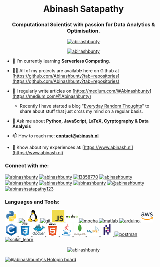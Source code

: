 <h1 align="center">Abinash Satapathy</h1>  
<h3 align="center">Computational Scientist with passion for Data Analytics & Optimisation. </h3>

<p align="center"> <a href="https://github.com/ryo-ma/github-profile-trophy"><img src="https://github-profile-trophy.vercel.app/?username=abinashbunty&theme=onedark&column=-1&,PullRequest,Repositories,Commits,Issues" alt="abinashbunty" /></a> </p>

<p align="center"> <a href="https://twitter.com/abinashbunty" target="blank"><img src="https://img.shields.io/twitter/follow/abinashbunty?logo=twitter&style=for-the-badge" alt="abinashbunty" /></a> </p>

- 🌱 I’m currently learning **Serverless Computing**.

- 👨‍💻 All of my projects are available here on Github at [https://github.com/Abinashbunty?tab=repositories](https://github.com/Abinashbunty?tab=repositories)

- 📝 I regularly write articles on [https://medium.com/@Abinashbunty](https://medium.com/@Abinashbunty)
  - Recently I have started a blog "[Everyday Random Thoughts](https://abinashbunty.blogspot.com/)" to share about stuff that just cross my mind on a regular basis.

- 💬 Ask me about **Python, JavaScript, LaTeX, Cyrptography & Data Analysis**

- 📫 How to reach me: **contact@abinash.nl**

- 📄 Know about my experiences at: [https://www.abinash.nl](https://www.abinash.nl)

<h3 align="left">Connect with me:</h3>
<p align="left">
<a href="https://twitter.com/abinashbunty" target="blank"><img align="center" src="https://raw.githubusercontent.com/rahuldkjain/github-profile-readme-generator/master/src/images/icons/Social/twitter.svg" alt="abinashbunty" height="30" width="40" /></a>
<a href="https://linkedin.com/in/abinashbunty" target="blank"><img align="center" src="https://raw.githubusercontent.com/rahuldkjain/github-profile-readme-generator/master/src/images/icons/Social/linked-in-alt.svg" alt="abinashbunty" height="30" width="40" /></a>
<a href="https://stackoverflow.com/users/13858770" target="blank"><img align="center" src="https://raw.githubusercontent.com/rahuldkjain/github-profile-readme-generator/master/src/images/icons/Social/stack-overflow.svg" alt="13858770" height="30" width="40" /></a>
<a href="https://dev.to/abinashbunty" target="blank"><img align="center" src="https://raw.githubusercontent.com/rahuldkjain/github-profile-readme-generator/master/src/images/icons/Social/devto.svg" alt="abinashbunty" height="30" width="40" /></a>
<a href="https://kaggle.com/abinashbunty" target="blank"><img align="center" src="https://raw.githubusercontent.com/rahuldkjain/github-profile-readme-generator/master/src/images/icons/Social/kaggle.svg" alt="abinashbunty" height="30" width="40" /></a>
<a href="https://fb.com/abinashbunty" target="blank"><img align="center" src="https://raw.githubusercontent.com/rahuldkjain/github-profile-readme-generator/master/src/images/icons/Social/facebook.svg" alt="abinashbunty" height="30" width="40" /></a>
<a href="https://instagram.com/abinashbunty" target="blank"><img align="center" src="https://raw.githubusercontent.com/rahuldkjain/github-profile-readme-generator/master/src/images/icons/Social/instagram.svg" alt="abinashbunty" height="30" width="40" /></a>
<a href="https://medium.com/@abinashbunty" target="blank"><img align="center" src="https://raw.githubusercontent.com/rahuldkjain/github-profile-readme-generator/master/src/images/icons/Social/medium.svg" alt="@abinashbunty" height="30" width="40" /></a>
<a href="https://www.youtube.com/c/abinashsatapathy123" target="blank"><img align="center" src="https://raw.githubusercontent.com/rahuldkjain/github-profile-readme-generator/master/src/images/icons/Social/youtube.svg" alt="abinashsatapathy123" height="30" width="40" /></a>
</p>

<h3 align="left">Languages and Tools:</h3>
<p align="left"> <a href="https://www.python.org" target="_blank" rel="noreferrer"> <img src="https://raw.githubusercontent.com/devicons/devicon/master/icons/python/python-original.svg" alt="python" width="40" height="40"/> </a> <a href="https://www.r-project.org/" target="_blank" rel="noreferrer"> <img src="https://upload.wikimedia.org/wikipedia/commons/thumb/1/1b/R_logo.svg/1280px-R_logo.svg.png" alt="r" width="40" height="40"/> </a> <a href="https://www.linux.org/" target="_blank" rel="noreferrer"> <img src="https://raw.githubusercontent.com/devicons/devicon/master/icons/linux/linux-original.svg" alt="linux" width="40" height="40"/> </a> <a href="https://git-scm.com/" target="_blank" rel="noreferrer"> <img src="https://www.vectorlogo.zone/logos/git-scm/git-scm-icon.svg" alt="git" width="40" height="40"/> </a> <a href="https://developer.mozilla.org/en-US/docs/Web/JavaScript" target="_blank" rel="noreferrer"> <img src="https://raw.githubusercontent.com/devicons/devicon/master/icons/javascript/javascript-original.svg" alt="javascript" width="40" height="40"/> </a> <a href="https://nodejs.org" target="_blank" rel="noreferrer"> <img src="https://raw.githubusercontent.com/devicons/devicon/master/icons/nodejs/nodejs-original-wordmark.svg" alt="nodejs" width="40" height="40"/> </a> <a href="https://mochajs.org" target="_blank" rel="noreferrer"> <img src="https://www.vectorlogo.zone/logos/mochajs/mochajs-icon.svg" alt="mocha" width="40" height="40"/> </a> <a href="https://www.mathworks.com/" target="_blank" rel="noreferrer"> <img src="https://upload.wikimedia.org/wikipedia/commons/2/21/Matlab_Logo.png" alt="matlab" width="40" height="40"/> </a> <a href="https://www.arduino.cc/" target="_blank" rel="noreferrer"> <img src="https://cdn.worldvectorlogo.com/logos/arduino-1.svg" alt="arduino" width="40" height="40"/> </a> <a href="https://aws.amazon.com" target="_blank" rel="noreferrer"> <img src="https://raw.githubusercontent.com/devicons/devicon/master/icons/amazonwebservices/amazonwebservices-original-wordmark.svg" alt="aws" width="40" height="40"/> </a> <a href="https://www.cprogramming.com/" target="_blank" rel="noreferrer"> <img src="https://raw.githubusercontent.com/devicons/devicon/master/icons/c/c-original.svg" alt="c" width="40" height="40"/> </a> <a href="https://www.w3schools.com/css/" target="_blank" rel="noreferrer"> <img src="https://raw.githubusercontent.com/devicons/devicon/master/icons/css3/css3-original-wordmark.svg" alt="css3" width="40" height="40"/> </a> <a href="https://www.docker.com/" target="_blank" rel="noreferrer"> <img src="https://raw.githubusercontent.com/devicons/devicon/master/icons/docker/docker-original-wordmark.svg" alt="docker" width="40" height="40"/> </a> <a href="https://www.w3.org/html/" target="_blank" rel="noreferrer"> <img src="https://raw.githubusercontent.com/devicons/devicon/master/icons/html5/html5-original-wordmark.svg" alt="html5" width="40" height="40"/> </a> <a href="https://www.java.com" target="_blank" rel="noreferrer"> <img src="https://raw.githubusercontent.com/devicons/devicon/master/icons/java/java-original.svg" alt="java" width="40" height="40"/> </a> <a href="https://www.mongodb.com/" target="_blank" rel="noreferrer"> <img src="https://raw.githubusercontent.com/devicons/devicon/master/icons/mongodb/mongodb-original-wordmark.svg" alt="mongodb" width="40" height="40"/> </a> <a href="https://www.mysql.com/" target="_blank" rel="noreferrer"> <img src="https://raw.githubusercontent.com/devicons/devicon/master/icons/mysql/mysql-original-wordmark.svg" alt="mysql" width="40" height="40"/> </a>  <a href="https://pandas.pydata.org/" target="_blank" rel="noreferrer"> <img src="https://raw.githubusercontent.com/devicons/devicon/2ae2a900d2f041da66e950e4d48052658d850630/icons/pandas/pandas-original.svg" alt="pandas" width="40" height="40"/> </a> <a href="https://postman.com" target="_blank" rel="noreferrer"> <img src="https://www.vectorlogo.zone/logos/getpostman/getpostman-icon.svg" alt="postman" width="40" height="40"/> </a> <a href="https://scikit-learn.org/" target="_blank" rel="noreferrer"> <img src="https://upload.wikimedia.org/wikipedia/commons/0/05/Scikit_learn_logo_small.svg" alt="scikit_learn" width="40" height="40"/> </a> </p>


<p align="center"><img align="center" src="https://github-readme-stats.vercel.app/api?username=abinashbunty&show_icons=true&theme=dracula&locale=en" alt="abinashbunty" /></p>

[![@abinashbunty's Holopin board](https://holopin.me/abinashbunty)](https://holopin.io/@abinashbunty)
